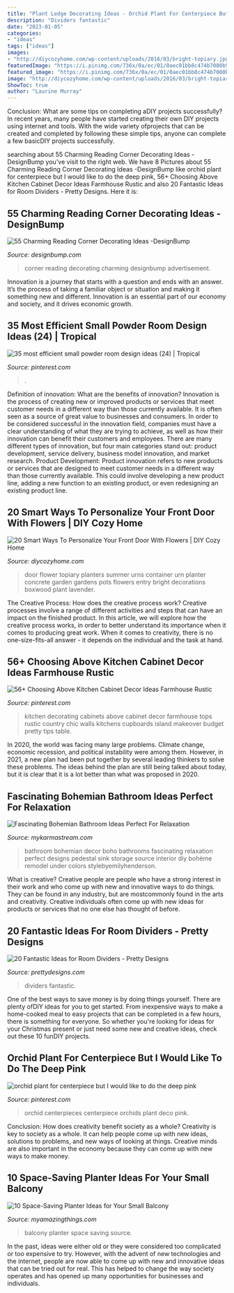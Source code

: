 ```yaml
---
title: "Plant Ledge Decorating Ideas - Orchid Plant For Centerpiece But I Would Like To Do The Deep Pink"
description: "Dividers fantastic"
date: "2023-01-05"
categories:
- "ideas"
tags: ["ideas"]
images:
- "http://diycozyhome.com/wp-content/uploads/2016/03/bright-topiary.jpg"
featuredImage: "https://i.pinimg.com/736x/0a/ec/01/0aec01bb8c474b7080b94d14c712a1ad.jpg"
featured_image: "https://i.pinimg.com/736x/0a/ec/01/0aec01bb8c474b7080b94d14c712a1ad.jpg"
image: "http://diycozyhome.com/wp-content/uploads/2016/03/bright-topiary.jpg"
ShowToc: true
author: "Laurine Murray"
---
```



Conclusion: What are some tips on completing aDIY projects successfully?
In recent years, many people have started creating their own DIY projects using internet and tools. With the wide variety ofprojects that can be created and completed by following these simple tips, anyone can complete a few basicDIY projects successfully.

	

		
searching about 55 Charming Reading Corner Decorating Ideas -DesignBump you've visit to the right web. We have 8 Pictures about 55 Charming Reading Corner Decorating Ideas -DesignBump like orchid plant for centerpiece but I would like to do the deep pink, 56+ Choosing Above Kitchen Cabinet Decor Ideas Farmhouse Rustic and also 20 Fantastic Ideas for Room Dividers - Pretty Designs. Here it is:
		
    
## 55 Charming Reading Corner Decorating Ideas -DesignBump

<img loading=lazy src="https://designbump.com/wp-content/uploads/2015/11/reading-corner-nook15.jpg" onerror="this.onerror=null;this.src='https://tse1.mm.bing.net/th?id=OIP.jMiaANAbVp8b259YGktSxAHaLG&amp;pid=15.1';" alt="55 Charming Reading Corner Decorating Ideas -DesignBump">

_Source: designbump.com_

>corner reading decorating charming designbump advertisement. 

	

Innovation is a journey that starts with a question and ends with an answer. It’s the process of taking a familiar object or situation and making it something new and different. Innovation is an essential part of our economy and society, and it drives economic growth.

    
## 35 Most Efficient Small Powder Room Design Ideas (24) | Tropical

<img loading=lazy src="https://i.pinimg.com/736x/0a/ec/01/0aec01bb8c474b7080b94d14c712a1ad.jpg" onerror="this.onerror=null;this.src='https://tse1.mm.bing.net/th?id=OIP.2i4YFvSoQhr5tlRNXvSAnwHaJ3&amp;pid=15.1';" alt="35 most efficient small powder room design ideas (24) | Tropical">

_Source: pinterest.com_

>. 

	

Definition of innovation: What are the benefits of innovation?
Innovation is the process of creating new or improved products or services that meet customer needs in a different way than those currently available. It is often seen as a source of great value to businesses and consumers. In order to be considered successful in the innovation field, companies must have a clear understanding of what they are trying to achieve, as well as how their innovation can benefit their customers and employees. There are many different types of innovation, but four main categories stand out: product development, service delivery, business model innovation, and market research. Product Development: Product innovation refers to new products or services that are designed to meet customer needs in a different way than those currently available. This could involve developing a new product line, adding a new function to an existing product, or even redesigning an existing product line.

    
## 20 Smart Ways To Personalize Your Front Door With Flowers | DIY Cozy Home

<img loading=lazy src="http://diycozyhome.com/wp-content/uploads/2016/03/bright-topiary.jpg" onerror="this.onerror=null;this.src='https://tse1.mm.bing.net/th?id=OIP.Ot4xpNmAyhU2JEJif7xV3wHaLq&amp;pid=15.1';" alt="20 Smart Ways To Personalize Your Front Door With Flowers | DIY Cozy Home">

_Source: diycozyhome.com_

>door flower topiary planters summer urns container urn planter concrete garden gardens pots flowers entry bright decorations boxwood plant lavender. 

	

The Creative Process: How does the creative process work?
Creative processes involve a range of different activities and steps that can have an impact on the finished product. In this article, we will explore how the creative process works, in order to better understand its importance when it comes to producing great work.
When it comes to creativity, there is no one-size-fits-all answer - it depends on the individual and the task at hand.

    
## 56+ Choosing Above Kitchen Cabinet Decor Ideas Farmhouse Rustic

<img loading=lazy src="https://i.pinimg.com/736x/6e/32/6e/6e326e23a707d25308bd5aaf63533047.jpg" onerror="this.onerror=null;this.src='https://tse4.mm.bing.net/th?id=OIP.MebzscUZFihv5gtM2dhz1QHaJ6&amp;pid=15.1';" alt="56+ Choosing Above Kitchen Cabinet Decor Ideas Farmhouse Rustic">

_Source: pinterest.com_

>kitchen decorating cabinets above cabinet decor farmhouse tops rustic country chic walls kitchens cupboards island makeover budget pretty tips table. 

	

In 2020, the world was facing many large problems. Climate change, economic recession, and political instability were among them. However, in 2021, a new plan had been put together by several leading thinkers to solve these problems. The ideas behind the plan are still being talked about today, but it is clear that it is a lot better than what was proposed in 2020.

    
## Fascinating Bohemian Bathroom Ideas Perfect For Relaxation

<img loading=lazy src="https://mykarmastream.com/wp-content/uploads/2017/07/bohemian-bathroom-4.jpg" onerror="this.onerror=null;this.src='https://tse1.mm.bing.net/th?id=OIP.bSeFUesHDXxmlH0R4hSTwAHaKE&amp;pid=15.1';" alt="Fascinating Bohemian Bathroom Ideas Perfect For Relaxation">

_Source: mykarmastream.com_

>bathroom bohemian decor boho bathrooms fascinating relaxation perfect designs pedestal sink storage source interior diy bohème remodel under colors stylebyemilyhenderson. 

	

What is creative?
Creative people are people who have a strong interest in their work and who come up with new and innovative ways to do things. They can be found in any industry, but are mostcommonly found in the arts and creativity. Creative individuals often come up with new ideas for products or services that no one else has thought of before.

    
## 20 Fantastic Ideas For Room Dividers - Pretty Designs

<img loading=lazy src="https://www.prettydesigns.com/wp-content/uploads/2015/10/Home-Dividers.jpg" onerror="this.onerror=null;this.src='https://tse3.mm.bing.net/th?id=OIP.93_JteOG07ItVQcB7BCi1wHaJ4&amp;pid=15.1';" alt="20 Fantastic Ideas for Room Dividers - Pretty Designs">

_Source: prettydesigns.com_

>dividers fantastic. 

	

One of the best ways to save money is by doing things yourself. There are plenty ofDIY ideas for you to get started. From inexpensive ways to make a home-cooked meal to easy projects that can be completed in a few hours, there is something for everyone. So whether you're looking for ideas for your Christmas present or just need some new and creative ideas, check out these 10 funDIY projects.

    
## Orchid Plant For Centerpiece But I Would Like To Do The Deep Pink

<img loading=lazy src="https://i.pinimg.com/736x/21/e9/68/21e9682197d343c68b0092372a52b7be--orchid-wedding-centerpieces-white-orchids-centerpiece.jpg" onerror="this.onerror=null;this.src='https://tse3.mm.bing.net/th?id=OIP.9yiZsjxuv5YbAD9fAWX0xAHaLH&amp;pid=15.1';" alt="orchid plant for centerpiece but I would like to do the deep pink">

_Source: pinterest.com_

>orchid centerpieces centerpiece orchids plant deco pink. 

	

Conclusion: How does creativity benefit society as a whole?
Creativity is key to society as a whole. It can help people come up with new ideas, solutions to problems, and new ways of looking at things. Creative minds are also important in the economy because they can come up with new ways to make money.

    
## 10 Space-Saving Planter Ideas For Your Small Balcony

<img loading=lazy src="http://myamazingthings.com/wp-content/uploads/2017/01/idea3-1.jpg" onerror="this.onerror=null;this.src='https://tse4.mm.bing.net/th?id=OIP.V18mttBz5czfVT3KY_9nHQHaJ4&amp;pid=15.1';" alt="10 Space-Saving Planter Ideas for Your Small Balcony">

_Source: myamazingthings.com_

>balcony planter space saving source. 

	

In the past, ideas were either old or they were considered too complicated or too expensive to try. However, with the advent of new technologies and the internet, people are now able to come up with new and innovative ideas that can be tried out for real. This has helped to change the way society operates and has opened up many opportunities for businesses and individuals.

